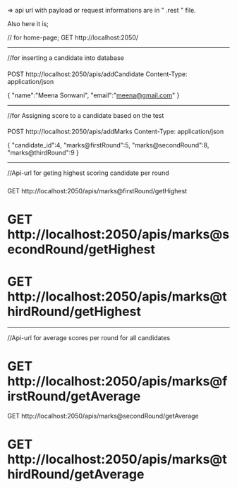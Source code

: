 => api url with payload or request informations are in  " .rest " file.


Also here it is;

// for home-page;
GET http://localhost:2050/

---------------------------------------------------------
//for inserting a candidate into database
####
POST http://localhost:2050/apis/addCandidate
Content-Type: application/json

{
    "name":"Meena Sonwani",
    "email":"meena@gmail.com"
}

----------------------------------------------------------
//for Assigning score to a candidate based on the test
####
POST http://localhost:2050/apis/addMarks
Content-Type: application/json

{
    "candidate_id":4,
    "marks@firstRound":5,
    "marks@secondRound":8,
    "marks@thirdRound":9
}

-------------------------------------------------
//Api-url for geting highest scoring candidate per round
#####
GET http://localhost:2050/apis/marks@firstRound/getHighest
# GET http://localhost:2050/apis/marks@secondRound/getHighest
# GET http://localhost:2050/apis/marks@thirdRound/getHighest

-----------------------------------------------------

//Api-url  for average scores per round for all candidates
######
# GET http://localhost:2050/apis/marks@firstRound/getAverage
GET http://localhost:2050/apis/marks@secondRound/getAverage
# GET http://localhost:2050/apis/marks@thirdRound/getAverage




